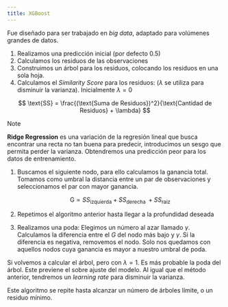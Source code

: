 ```yaml
---
title: XGBoost
---
```


Fue diseñado para ser trabajado en *big data*, adaptado para volúmenes grandes de datos.

1. Realizamos una predicción inicial (por defecto 0.5)
2. Calculamos los residuos de las observaciones
3. Construimos un árbol para los residuos, colocando los residuos en una sola hoja.
4. Calculamos el *Similarity Score* para los residuos: ($\lambda$ se utiliza para disminuir la varianza). Inicialmente $\lambda = 0$

$$
\text{SS} = \frac{(\text{Suma de Residuos})^2}{\text{Cantidad de Residuos} + \lambda}
$$

> [!note]
> **Ridge Regression** es una variación de la regresión lineal que busca encontrar una recta no tan buena para predecir, introducimos un sesgo que permita perder la varianza. Obtendremos una predicción peor para los datos de entrenamiento.

1. Buscamos el siguiente nodo, para ello calculamos la ganancia total. Tomamos como umbral la distancia entre un par de observaciones y seleccionamos el par con mayor ganancia.

	$$
    \text{G} = SS_{\text{izquierda}} + SS_{\text{derecha }}+ SS_{\text{raiz}} 
    $$

2. Repetimos el algoritmo anterior hasta llegar a la profundidad deseada
3. Realizamos una poda: Elegimos un número al azar llamado $\gamma$. Calculamos la diferencia entre el $G$ del nodo más bajo y $\gamma$. Si la diferencia es negativa, removemos el nodo. Solo nos quedamos con aquellos nodos cuya ganancia es mayor a nuestro umbral de poda.

Si volvemos a calcular el árbol, pero con $\lambda = 1$. Es más probable la poda del árbol. Este previene el sobre ajuste del modelo. Al igual que el método anterior, tendremos un *learning rate* para disminuir la varianza.

Este algoritmo se repite hasta alcanzar un número de árboles límite, o un residuo mínimo.
